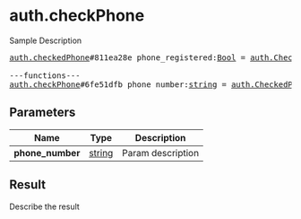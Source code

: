 # auth.checkPhone

Sample Description

<pre>
<a href="../constructor/auth.checkedPhone">auth.checkedPhone</a>#811ea28e phone_registered:<a href="../type/Bool.md">Bool</a> = <a href="../type/auth.CheckedPhone.md">auth.CheckedPhone</a>;

---functions---
<a href="../method/auth.checkPhone.md">auth.checkPhone</a>#6fe51dfb phone_number:<a href="../type/string.md">string</a> = <a href="../type/auth.CheckedPhone.md">auth.CheckedPhone</a>;
</pre>

## Parameters

| Name | Type | Description |
|------|:----:|-------------|
| **phone_number** | [string](../type/string.md) | Param description |

## Result

Describe the result

